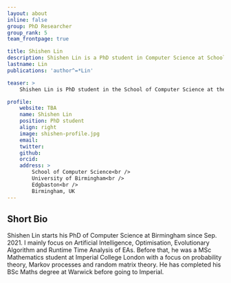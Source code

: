 ```yaml
---
layout: about
inline: false
group: PhD Researcher
group_rank: 5
team_frontpage: true

title: Shishen Lin
description: Shishen Lin is a PhD student in Computer Science at School of Computer Science, University of Birmingham, and supervised by Prof Per Kristian Lehre. The topic of his PhD thesis is Runtime Analysis of Co-evolutionary Algorithms on Adversarial Optimisation.
lastname: Lin
publications: 'author^=*Lin'

teaser: >
    Shishen Lin is PhD student in the School of Computer Science at the University of Birmingham.

profile:
    website: TBA
    name: Shishen Lin
    position: PhD student
    align: right
    image: shishen-profile.jpg
    email:
    twitter: 
    github: 
    orcid: 
    address: >
        School of Computer Science<br />
        University of Birmingham<br />
        Edgbaston<br />
        Birmingham, UK
---
```


## Short Bio

Shishen Lin starts his PhD of Computer Science at Birmingham since Sep. 2021. I mainly focus on Artificial Intelligence, Optimisation, Evolutionary Algorithm and Runtime Time Analysis of 
EAs. Before that, he was a MSc Mathematics student at Imperial College London with a focus on  probability theory, Markov processes and random matrix theory. He has completed his BSc Maths degree at Warwick before going to Imperial.
